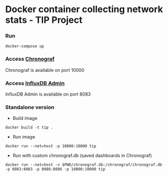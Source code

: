 # Docker container collecting network stats - TIP Project

### Run
```
docker-compose up
```

### Access [Chronograf][chronograf]
Chronograf is available on port 10000


### Access [InfluxDB Admin][influx-admin]
InfluxDB Admin is available on port 8083

### Standalone version
* Build image
```
docker build -t tip .
```

* Run image
```
docker run --net=host -p 10000:10000 tip
```

* Run with custom chronograf.db (saved dashboards in Chronograf)
```
docker run --net=host -v $PWD/chronograf.db:/chronograf/chronograf.db -p 8083:8083 -p 8086:8086 -p 10000:10000 tip

```

[chronograf]: http://localhost:10000
[Influx-admin]: http://localhost:8083